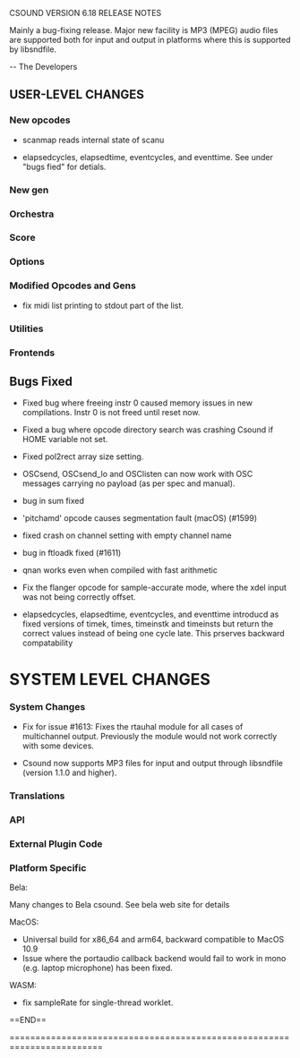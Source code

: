 CSOUND VERSION 6.18 RELEASE NOTES

Mainly a bug-fixing release.  Major new facility is MP3 (MPEG) audio
files are supported both for input and output in platforms where this is 
supported by libsndfile.

-- The Developers

## USER-LEVEL CHANGES

### New opcodes

- scanmap reads internal state of scanu

- elapsedcycles, elapsedtime, eventcycles, and eventtime. See under
  "bugs fied" for detials.

### New gen

### Orchestra

### Score

### Options

### Modified Opcodes and Gens

- fix midi list printing to stdout part of the list.

### Utilities


### Frontends


## Bugs Fixed

- Fixed bug where freeing instr 0 caused memory issues in new
  compilations. Instr 0 is not freed until reset now.

- Fixed a bug where opcode directory search was crashing Csound if HOME
  variable not set.

- Fixed pol2rect array size setting.

- OSCsend, OSCsend_lo and OSClisten can now work with OSC messages
  carrying no payload (as per spec and manual).

- bug in sum fixed

- 'pitchamd' opcode causes segmentation fault (macOS) (#1599)

- fixed crash on channel setting with empty channel name

- bug in ftloadk fixed (#1611)

- qnan works even when compiled with fast arithmetic

- Fix the flanger opcode for sample-accurate mode, where the xdel input was
not being correctly offset.

- elapsedcycles, elapsedtime, eventcycles, and eventtime introducd as
  fixed versions of timek, times, timeinstk and timeinsts but return
  the correct values instead of being one cycle late.  This prserves
  backward compatability

# SYSTEM LEVEL CHANGES

### System Changes

-  Fix for issue #1613:
   Fixes the rtauhal module for all cases of multichannel output. Previously the
   module would not work correctly with some devices.

-  Csound now supports MP3 files for input and output through libsndfile (version 1.1.0 and higher).

### Translations

### API

### External Plugin Code

### Platform Specific

Bela:

Many changes to Bela csound.  See bela web site for details

MacOS:

- Universal build for x86_64 and arm64, backward compatible to MacOS 10.9
- Issue where the portaudio callback backend would fail to work in mono (e.g. laptop microphone) has been fixed.

WASM:

- fix sampleRate for single-thread worklet.


==END==

========================================================================


